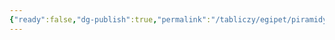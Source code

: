 ```yaml
---
{"ready":false,"dg-publish":true,"permalink":"/tabliczy/egipet/piramidy-snofru/","dgPassFrontmatter":true}
---
```



